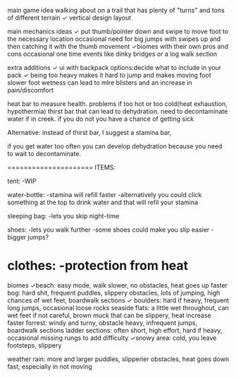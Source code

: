 main game idea
walking about on a trail that has plenty of "turns" and tons of different terrain
✓ vertical design layout


main mechanics ideas
✓ put thumb/pointer down and swipe to move foot to the necessary location
occasional need for big jumps with swipes up and then catching it with the thumb movement
✓biomes with their own pros and cons
occasional one time events like dinky bridges or a log walk section

extra additions
✓ ui with backpack options:decide what to include in your pack
✓ being too heavy makes it hard to jump and makes moving foot slower
foot wetness can lead to mlre blisters and an increase in pain/discomfort

heat bar to measure health. problems if too hot or too cold(heat exhaustion, hypothermia)
thirst bar that can lead to dehydration. need to decontaminate water if in creek. if you do not you have a chance of getting sick

Alternative: instead of thirst bar, I suggest a stamina bar, 

if you get water too often you can develop dehydration because you need to wait to decontaminate.

=====================
ITEMS:

tent:
-WIP

water-bottle:
-stamina will refill faster
-alternatively you could click something at the top to drink water and that will refil your stamina

sleeping bag:
-lets you skip night-time

shoes:
-lets you walk further
-some shoes could make you slip easier
-bigger jumps?

clothes:
-protection from heat
=====================


biomes
✓beach: easy mode, walk slower, no obstacles, heat goes up faster
bog: hard shit, frequent puddles, slippery obstacles, lots of jumping, high chances of wet feet, boardwalk sections
✓ boulders: hard if heavy, frequent long jumps, occasional loose rocks
seaside flats: a little wet throughout, can wet feet if not careful, brown muck that can be slippery, heat increase faster
forrest: windy and turny, obstacle heavy, infrequent jumps, boardwalk sections
ladder sections: often short, high effort, hard if heavy, occasional missing rungs to add difficulty
✓snowy area: cold, you leave footsteps, slippery

weather
rain: more and larger puddles, slipperier obstacles, heat goes down fast, especially in not moving
